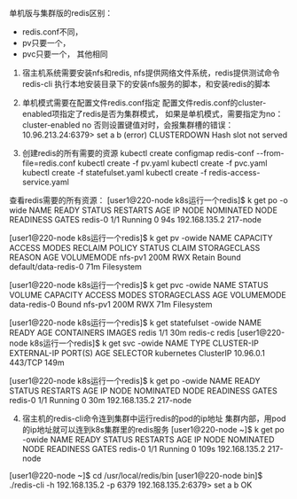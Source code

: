 单机版与集群版的redis区别：
* redis.conf不同，
* pv只要一个，
* pvc只要一个，
其他相同


1. 宿主机系统需要安装nfs和redis, nfs提供网络文件系统，redis提供测试命令redis-cli
   执行本地安装目录下的安装nfs服务的脚本，和安装redis的脚本

2. 单机模式需要在配置文件redis.conf指定
配置文件redis.conf的cluster-enabled项指定了redis是否为集群模式，
如果是单机模式，需要指定为no：
cluster-enabled no
否则设置键值对时，会报集群槽的错误：
10.96.213.24:6379> set a b
(error) CLUSTERDOWN Hash slot not served

3. 创建redis的所有需要的资源
kubectl create configmap redis-conf --from-file=redis.conf
kubectl create -f pv.yaml
kubectl create -f pvc.yaml
kubectl create -f statefulset.yaml
kubectl create -f redis-access-service.yaml

查看redis需要的所有资源：
[user1@220-node k8s运行一个redis]$ k get po -o wide
NAME      READY   STATUS    RESTARTS   AGE   IP              NODE       NOMINATED NODE   READINESS GATES
redis-0   1/1     Running   0          94s   192.168.135.2   217-node   <none>           <none>

[user1@220-node k8s运行一个redis]$ k get pv -owide
NAME      CAPACITY   ACCESS MODES   RECLAIM POLICY   STATUS   CLAIM                  STORAGECLASS   REASON   AGE   VOLUMEMODE
nfs-pv1   200M       RWX            Retain           Bound    default/data-redis-0                           71m   Filesystem

[user1@220-node k8s运行一个redis]$ k get pvc -owide
NAME           STATUS   VOLUME    CAPACITY   ACCESS MODES   STORAGECLASS   AGE   VOLUMEMODE
data-redis-0   Bound    nfs-pv1   200M       RWX                           71m   Filesystem

[user1@220-node k8s运行一个redis]$ k get statefulset -owide
NAME    READY   AGE   CONTAINERS   IMAGES
redis   1/1     30m   redis-c      redis
[user1@220-node k8s运行一个redis]$ k get svc -owide
NAME         TYPE        CLUSTER-IP   EXTERNAL-IP   PORT(S)   AGE    SELECTOR
kubernetes   ClusterIP   10.96.0.1    <none>        443/TCP   149m   <none>

[user1@220-node k8s运行一个redis]$ k get po -owide
NAME      READY   STATUS    RESTARTS   AGE   IP              NODE       NOMINATED NODE   READINESS GATES
redis-0   1/1     Running   0          30m   192.168.135.2   217-node   <none>           <none>

4. 宿主机的redis-cli命令连到集群中运行redis的pod的ip地址
集群内部，用pod的ip地址就可以连到k8s集群里的redis服务
[user1@220-node ~]$ k get po -owide
NAME      READY   STATUS    RESTARTS   AGE    IP              NODE       NOMINATED NODE   READINESS GATES
redis-0   1/1     Running   0          109s   192.168.135.2   217-node   <none>           <none>

[user1@220-node ~]$ cd /usr/local/redis/bin
[user1@220-node bin]$ ./redis-cli -h 192.168.135.2 -p 6379
192.168.135.2:6379> set a b
OK
